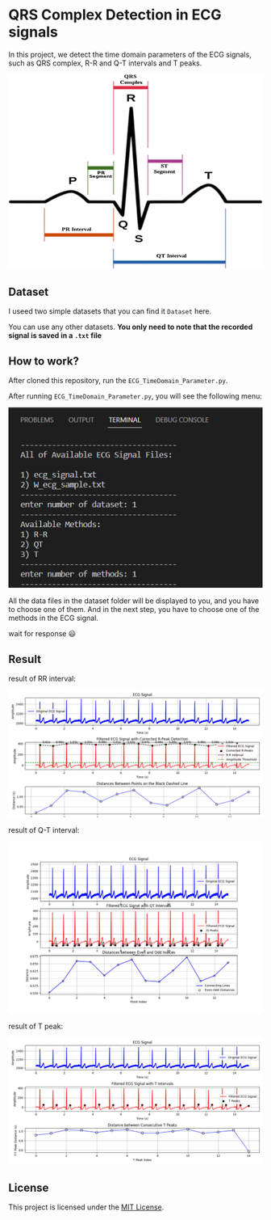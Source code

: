 # QRS Complex Detection in ECG signals
In this project, we detect the time domain parameters of the ECG signals, such as QRS complex, R-R and Q-T intervals and T peaks.

![image](Images/3.png)

## Dataset
I useed two simple datasets that you can find it <code>Dataset</code> here.

You can use any other datasets. **You only need to note that the recorded signal is saved in a <code>.txt</code> file**

## How to work?
After cloned this repository, run the <code>ECG_TimeDomain_Parameter.py</code>.

After running <code>ECG_TimeDomain_Parameter.py</code>, you will see the following menu:

![image](Images/2.png)

All the data files in the dataset folder will be displayed to you, and you have to choose one of them.  And in the next step, you have to choose one of the methods in the ECG signal.

wait for response 😃

## Result
result of RR interval:

![image](Images/1.png)

result of Q-T interval:

![image](Images/4.png)

result of T peak:

![image](Images/5.png)

## License
This project is licensed under the [MIT License](LICENSE).
